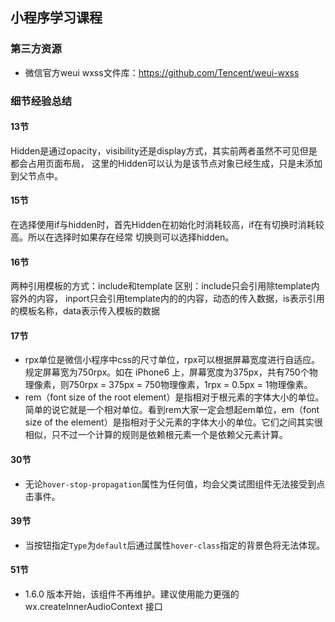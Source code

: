 ## 小程序学习课程  

### 第三方资源   
* 微信官方weui wxss文件库：https://github.com/Tencent/weui-wxss

### 细节经验总结

#### 13节
Hidden是通过opacity，visibility还是display方式，其实前两者虽然不可见但是都会占用页面布局，
这里的Hidden可以认为是该节点对象已经生成，只是未添加到父节点中。   

#### 15节
在选择使用if与hidden时，首先Hidden在初始化时消耗较高，if在有切换时消耗较高。所以在选择时如果存在经常
切换则可以选择hidden。

#### 16节
两种引用模板的方式：include和template
区别：include只会引用除template内容外的内容，
inport只会引用template内的的内容，动态的传入数据，is表示引用的模板名称，data表示传入模板的数据

#### 17节
* rpx单位是微信小程序中css的尺寸单位，rpx可以根据屏幕宽度进行自适应。规定屏幕宽为750rpx。如在 iPhone6 上，屏幕宽度为375px，共有750个物理像素，则750rpx = 375px = 750物理像素，1rpx = 0.5px = 1物理像素。   
* rem（font size of the root element）是指相对于根元素的字体大小的单位。简单的说它就是一个相对单位。看到rem大家一定会想起em单位，em（font size of the element）是指相对于父元素的字体大小的单位。它们之间其实很相似，只不过一个计算的规则是依赖根元素一个是依赖父元素计算。   

#### 30节   
* 无论`hover-stop-propagation`属性为任何值，均会父类试图组件无法接受到点击事件。   

#### 39节   
* 当按钮指定`Type`为`default`后通过属性`hover-class`指定的背景色将无法体现。   

#### 51节   
* 1.6.0 版本开始，该组件不再维护。建议使用能力更强的 wx.createInnerAudioContext 接口